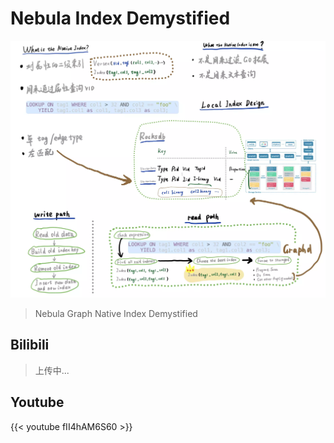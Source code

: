 # Nebula Index Demystified


<!--more-->

![nebula-index-demystified](./nebula-index-demystified.webp)

> Nebula Graph Native Index Demystified

## Bilibili

> 上传中...

## Youtube

{{< youtube fII4hAM6S60 >}}


